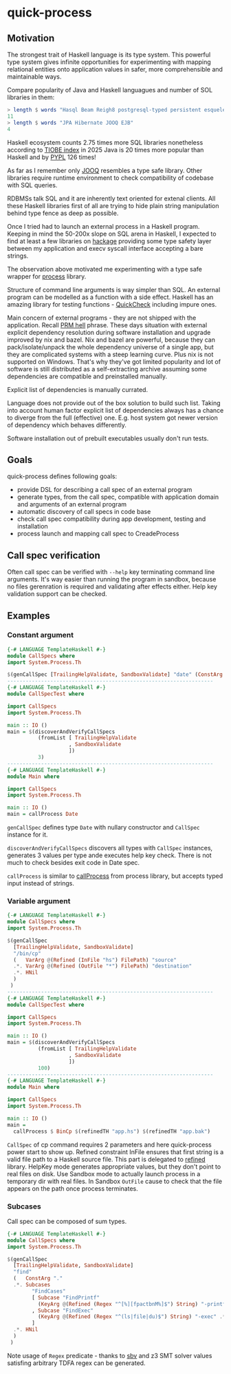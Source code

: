# quick-process

## Motivation
The strongest trait of Haskell language is its type system.  This
powerful type system gives infinite opportunities for experimenting
with mapping relational entities onto application values in safer,
more comprehensible and maintainable ways.

Compare popularity of Java and Haskell languagues and number of SOL libraries in them:

```haskell
> length $ words "Hasql Beam Reigh8 postgresql-typed persistent esqueleto Opaleye Rel8 Squeal Selda Groundhog"
11
> length $ words "JPA Hibernate JOOQ EJB"
4
```

Haskell ecosystem counts 2.75 times more SQL libraries nonetheless
according to [TIOBE index](https://www.tiobe.com/tiobe-index/) in 2025
Java is 20 times more popular than Haskell and by
[PYPL](https://pypl.github.io/PYPL.html) 126 times!

As far as I remember only [JOOQ](https://www.jooq.org/) resembles a
type safe library. Other libraries require runtime environment to
check compatibility of codebase with SQL queries.

RDBMSs talk SQL and it are inherently text oriented for extenal
clients. All these Haskell libraries first of all are trying to hide
plain string manipulation behind type fence as deep as possible.

Once I tried had to launch an external process in a Haskell program.
Keeping in mind the 50-200x slope on SQL arena in Haskell, I expected
to find at least a few libraries on
[hackage](https://hackage.haskell.org/) providing some type safety
layer between my application and execv syscall interface accepting a
bare strings.

The observation above motivated me experimenting with a type safe
wrapper for [process](https://hackage.haskell.org/package/process)
library.

Structure of command line arguments is way simpler than SQL. An
external program can be modelled as a function with a side effect.
Haskell has an amazing library for testing functions -
[QuickCheck](hackage.haskell.org/package/QuickCheck) including impure
ones.

Main concern of external programs - they are not shipped with the
application.  Recall [PRM
hell](https://en.wikipedia.org/wiki/Dependency_hell) phrase. These
days situation with external explicit dependency resolution during
software installation and upgrade improved by nix and bazel. Nix and
bazel are powerful, because they can pack/isolate/unpack the whole
dependency universe of a single app, but they are complicated systems
with a steep learning curve. Plus nix is not supported on Windows.
That's why they've got limited popularity and lot of software is still
distributed as a self-extracting archive assuming some dependencies are
compatible and preinstalled manually.

Explicit list of dependencies is manually currated.

Language does not provide out of the box solution to build such list.
Taking into account human factor explicit list of dependencies always
has a chance to diverge from the full (effective) one.  E.g. host
system got newer version of dependency which behaves differently.

Software installation out of prebuilt executables usually don't run
tests.

## Goals

quick-process defines following goals:

- provide DSL for describing a call spec of an external program
- generate types, from the call spec, compatible with application
  domain and arguments of an external program
- automatic discovery of call specs in code base
- check call spec compatibility during app development, testing and
  installation
- process launch and mapping call spec to CreadeProcess

<!-- ## Haskell projects launching processes -->

<!-- List of open source Haskell projects using process library for -->
<!-- specific programs: -->

<!-- - [ogma](https://github.com/nasa/ogma) -->
<!-- - [IHP](https://github.com/digitallyinduced/ihp) -->
<!-- - [pandoc](https://github.com/jgm/pandoc/) -->
<!-- - [aura](https://hackage.haskell.org/package/aura) -->
<!-- - [Agda](https://hackage.haskell.org/package/Agda) -->
<!-- - [hoogle](https://hackage.haskell.org/package/hoogle) -->
<!-- - [yi-core](https://hackage.haskell.org/package/yi-core) -->
<!-- - [debian](https://hackage.haskell.org/package/debian) -->

## Call spec verification

Often call spec can be verified with `--help` key terminating command
line arguments. It's way easier than running the program in sandbox,
because no files gerenration is required and validating after effects
either.  Help key validation support can be checked.


## Examples

### Constant argument

``` haskell
{-# LANGUAGE TemplateHaskell #-}
module CallSpecs where
import System.Process.Th

$(genCallSpec [TrailingHelpValidate, SandboxValidate] "date" (ConstArg "+%Y" .*. HNil))
-------------------------------------------------------------------
{-# LANGUAGE TemplateHaskell #-}
module CallSpecTest where

import CallSpecs
import System.Process.Th

main :: IO ()
main = $(discoverAndVerifyCallSpecs
          (fromList [ TrailingHelpValidate
                    , SandboxValidate
                    ])
          3)
-------------------------------------------------------------------
{-# LANGUAGE TemplateHaskell #-}
module Main where

import CallSpecs
import System.Process.Th

main :: IO ()
main = callProcess Date
```

`genCallSpec` defines type `Date` with nullary constructor and
`CallSpec` instance for it.

`discoverAndVerifyCallSpecs` discovers all types with `CallSpec`
instances, generates 3 values per type ande executes help key check.
There is not much to check besides exit code in Date spec.

`callProcess` is similar to
[callProcess](https://hackage.haskell.org/package/process/docs/System-Process.html#v:callProcess)
from process library, but accepts typed input instead of strings.

### Variable argument

``` haskell
{-# LANGUAGE TemplateHaskell #-}
module CallSpecs where
import System.Process.Th

$(genCallSpec
  [TrailingHelpValidate, SandboxValidate]
  "/bin/cp"
  (   VarArg @(Refined (InFile "hs") FilePath) "source"
  .*. VarArg @(Refined (OutFile "*") FilePath) "destination"
  .*. HNil
  )
 )
-------------------------------------------------------------------
{-# LANGUAGE TemplateHaskell #-}
module CallSpecTest where

import CallSpecs
import System.Process.Th

main :: IO ()
main = $(discoverAndVerifyCallSpecs
          (fromList [ TrailingHelpValidate
                    , SandboxValidate
                    ])
          100)
-------------------------------------------------------------------
{-# LANGUAGE TemplateHaskell #-}
module Main where

import CallSpecs
import System.Process.Th

main :: IO ()
main =
  callProcess $ BinCp $(refinedTH "app.hs") $(refinedTH "app.bak")
```

`CallSpec` of cp command requires 2 parameters and here quick-process
power start to show up. Refined constraint InFile ensures that first
string is a valid file path to a Haskell source file. This part is
delegated to [refined](https://hackage.haskell.org/package/refined)
library. HelpKey mode generates appropriate values, but they don't
point to real files on disk.  Use Sandbox mode to actually launch
process in a temporary dir with real files.  In Sandbox `OutFile`
cause to check that the file appears on the path once process
terminates.


### Subcases

Call spec can be composed of sum types.

``` haskell
{-# LANGUAGE TemplateHaskell #-}
module CallSpecs where
import System.Process.Th

$(genCallSpec
  [TrailingHelpValidate, SandboxValidate]
  "find"
  (   ConstArg "."
  .*. Subcases
        "FindCases"
        [ Subcase "FindPrintf"
          (KeyArg @(Refined (Regex "^[%][fpactbnM%]$") String) "-printf" .*. HNil)
        , Subcase "FindExec"
          (KeyArg @(Refined (Regex "^(ls|file|du)$") String) "-exec" .*. ConstArg "{}" .*. ConstArg ";" .*. HNil)
        ]
  .*. HNil
  )
 )
```

Note usage of `Regex` predicate - thanks to
[sbv](https://hackage.haskell.org/package/refined) and z3 SMT solver
values satisfing arbitrary TDFA regex can be generated.
